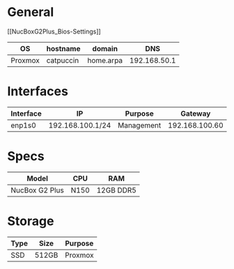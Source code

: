 # General

[[NucBoxG2Plus_Bios-Settings]]

| OS      | hostname  | domain    | DNS          |
| ------- | --------- | --------- | ------------ |
| Proxmox | catpuccin | home.arpa | 192.168.50.1 |
# Interfaces

| Interface | IP               | Purpose    | Gateway        |
| --------- | ---------------- | ---------- | -------------- |
| enp1s0    | 192.168.100.1/24 | Management | 192.168.100.60 |
# Specs

| Model          | CPU  | RAM       |
| -------------- | ---- | --------- |
| NucBox G2 Plus | N150 | 12GB DDR5 |
# Storage

| Type | Size  | Purpose |
| ---- | ----- | ------- |
| SSD  | 512GB | Proxmox |

